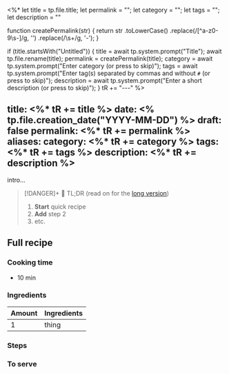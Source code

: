 <%*
let title = tp.file.title;
let permalink = "";
let category = "";
let tags = "";
let description = ""

function createPermalink(str) {
	return str
    .toLowerCase()
    .replace(/[^a-z0-9\s-]/g, '')
    .replace(/\s+/g, '-');
}

if (title.startsWith("Untitled")) {
	title = await tp.system.prompt("Title");
	await tp.file.rename(title);
	permalink = createPermalink(title);
	category = await tp.system.prompt("Enter category (or press <RETURN> to skip)");
	tags = await tp.system.prompt("Enter tag(s) separated by commas and without `#` (or press <RETURN> to skip)");
	description = await tp.system.prompt("Enter a short description (or press <RETURN> to skip)");
}
tR += "---"
%>

title: <%* tR += title %>
date: <% tp.file.creation_date("YYYY-MM-DD") %>
draft: false
permalink: <%* tR += permalink %>
aliases: 
category: <%* tR += category %>
tags: <%* tR += tags %>
description: <%* tR += description %>
---

intro...

> [!DANGER]+ 🥱 TL;DR
> (read on for the [long version](#full-recipe))
> 1. **Start** quick recipe
> 2. **Add** step 2
> 3. etc.

## Full recipe
### Cooking time
- 10 min
### Ingredients


| Amount     |  Ingredients |
| --- | --- |
| 1   | thing    |

### Steps

### To serve
